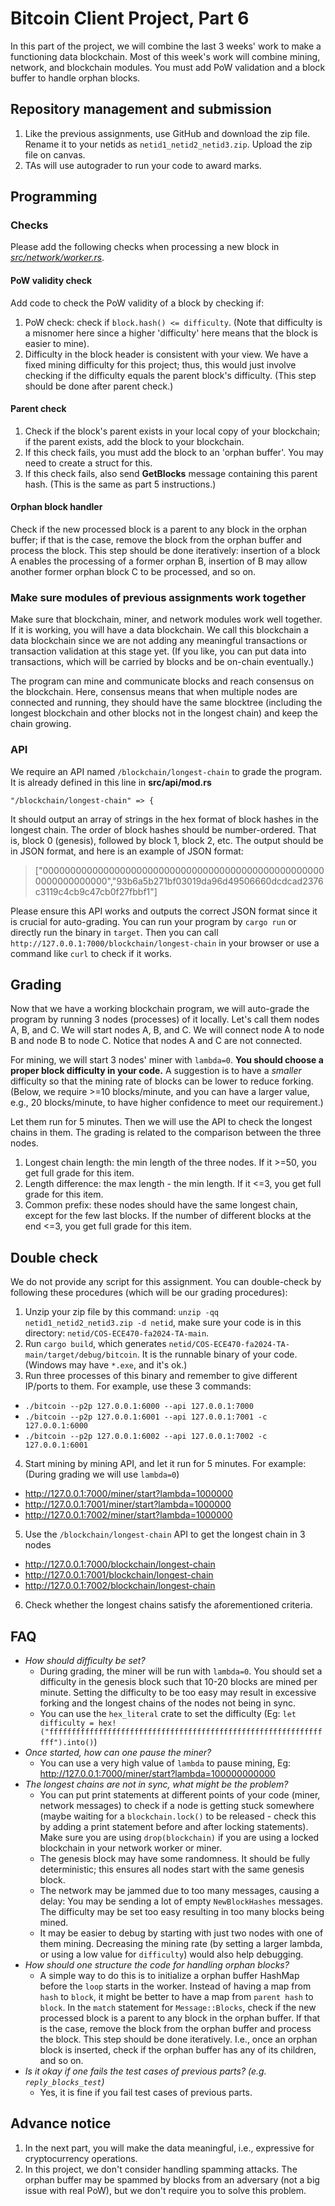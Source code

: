 # Bitcoin Client Project, Part 6

In this part of the project, we will combine the last 3 weeks' work to make a functioning data blockchain. Most of this week's work will combine mining, network, and blockchain modules. You must add PoW validation and a block buffer to handle orphan blocks.

## Repository management and submission

1. Like the previous assignments, use GitHub and download the zip file. Rename it to your netids as `netid1_netid2_netid3.zip`. Upload the zip file on canvas.
2. TAs will use autograder to run your code to award marks.

## Programming

### Checks
Please add the following checks when processing a new block in *[src/network/worker.rs](../src/network/worker.rs)*.

#### PoW validity check

Add code to check the PoW validity of a block by checking if:

1. PoW check: check if `block.hash() <= difficulty`. (Note that difficulty is a misnomer here since a higher 'difficulty' here means that the block is easier to mine).
2. Difficulty in the block header is consistent with your view. We have a fixed mining difficulty for this project; thus, this would just involve checking if the difficulty equals the parent block's difficulty. (This step should be done after parent check.)

#### Parent check

1. Check if the block's parent exists in your local copy of your blockchain; if the parent exists, add the block to your blockchain.
2. If this check fails, you must add the block to an 'orphan buffer'. You may need to create a struct for this.
3. If this check fails, also send **GetBlocks** message containing this parent hash. (This is the same as part 5 instructions.)

#### Orphan block handler

Check if the new processed block is a parent to any block in the orphan buffer; if that is the case, remove the block from the orphan buffer and process the block. This step should be done iteratively: insertion of a block A enables the processing of a former orphan B, insertion of B may allow another former orphan block C to be processed, and so on.

### Make sure modules of previous assignments work together

Make sure that blockchain, miner, and network modules work well together. If it is working, you will have a data blockchain. We call this blockchain a data blockchain since we are not adding any meaningful transactions or transaction validation at this stage yet. (If you like, you can put data into transactions, which will be carried by blocks and be on-chain eventually.)

The program can mine and communicate blocks and reach consensus on the blockchain. Here, consensus means that when multiple nodes are connected and running, they should have the same blocktree (including the longest blockchain and other blocks not in the longest chain) and keep the chain growing.

### API

We require an API named `/blockchain/longest-chain` to grade the program. It is already defined in this line in __src/api/mod.rs__
```
"/blockchain/longest-chain" => {
```

It should output an array of strings in the hex format of block hashes in the longest chain. The order of block hashes should be number-ordered. That is, block 0 (genesis), followed by block 1, block 2, etc. The output should be in JSON format, and here is an example of JSON format:

> ["0000000000000000000000000000000000000000000000000000000000000000","93b6a5b271bf03019da96d49506660dcdcad2376c3119c4cb9c47cb0f27fbbf1"]

Please ensure this API works and outputs the correct JSON format since it is crucial for auto-grading. You can run your program by `cargo run` or directly run the binary in `target`. Then you can call `http://127.0.0.1:7000/blockchain/longest-chain` in your browser or use a command like `curl` to check if it works.

## Grading

Now that we have a working blockchain program, we will auto-grade the program by running 3 nodes (processes) of it locally. Let's call them nodes A, B, and C. We will start nodes A, B, and C. We will connect node A to node B and node B to node C. Notice that nodes A and C are not connected.

For mining, we will start 3 nodes' miner with `lambda=0`. **You should choose a proper block difficulty in your code.** A suggestion is to have a _smaller_ difficulty so that the mining rate of blocks can be lower to reduce forking. (Below, we require >=10 blocks/minute, and you can have a larger value, e.g., 20 blocks/minute, to have higher confidence to meet our requirement.)

Let them run for 5 minutes. Then we will use the API to check the longest chains in them. The grading is related to the comparison between the three nodes.

1. Longest chain length: the min length of the three nodes. If it >=50, you get full grade for this item.
2. Length difference: the max length - the min length. If it <=3, you get full grade for this item.
3. Common prefix: these nodes should have the same longest chain, except for the few last blocks. If the number of different blocks at the end <=3, you get full grade for this item.

## Double check
We do not provide any script for this assignment. You can double-check by following these procedures (which will be our grading procedures):

1. Unzip your zip file by this command: `unzip -qq netid1_netid2_netid3.zip -d netid`, make sure your code is in this directory: `netid/COS-ECE470-fa2024-TA-main`.
2. Run `cargo build`, which generates `netid/COS-ECE470-fa2024-TA-main/target/debug/bitcoin`. It is the runnable binary of your code. (Windows may have `*.exe`, and it's ok.)
3. Run three processes of this binary and remember to give different IP/ports to them. For example, use these 3 commands:
- `./bitcoin --p2p 127.0.0.1:6000 --api 127.0.0.1:7000`
- `./bitcoin --p2p 127.0.0.1:6001 --api 127.0.0.1:7001 -c 127.0.0.1:6000`
- `./bitcoin --p2p 127.0.0.1:6002 --api 127.0.0.1:7002 -c 127.0.0.1:6001`
4. Start mining by mining API, and let it run for 5 minutes. For example: (During grading we will use `lambda=0`)
- http://127.0.0.1:7000/miner/start?lambda=1000000
- http://127.0.0.1:7001/miner/start?lambda=1000000
- http://127.0.0.1:7002/miner/start?lambda=1000000

5. Use the `/blockchain/longest-chain` API to get the longest chain in 3 nodes
- http://127.0.0.1:7000/blockchain/longest-chain
- http://127.0.0.1:7001/blockchain/longest-chain
- http://127.0.0.1:7002/blockchain/longest-chain
6. Check whether the longest chains satisfy the aforementioned criteria.


## FAQ
- *How should difficulty be set?* 
     - During grading, the miner will be run with `lambda=0`. You should set a difficulty in the genesis block such that 10-20 blocks are mined per minute. Setting the difficulty to be too easy may result in excessive forking and the longest chains of the nodes not being in sync.
     - You can use the `hex_literal` crate to set the difficulty (Eg: `let difficulty = hex!("ffffffffffffffffffffffffffffffffffffffffffffffffffffffffffffffff").into()`)
- *Once started, how can one pause the miner?* 
     - You can use a very high value of `lambda` to pause mining, Eg: http://127.0.0.1:7000/miner/start?lambda=100000000000
- *The longest chains are not in sync, what might be the problem?*
    - You can put print statements at different points of your code (miner, network messages) to check if a node is getting stuck somewhere (maybe waiting for a `blockchain.lock()` to be released - check this by adding a print statement before and after locking statements). Make sure you are using `drop(blockchain)` if you are using a locked blockchain in your network worker or miner.  
     - The genesis block may have some randomness. It should be fully deterministic; this ensures all nodes start with the same genesis block.
     - The network may be jammed due to too many messages, causing a delay: You may be sending a lot of empty `NewBlockHashes` messages. The difficulty may be set too easy resulting in too many blocks being mined.
     - It may be easier to debug by starting with just two nodes with one of them mining. Decreasing the mining rate (by setting a larger lambda, or using a low value for `difficulty`) would also help debugging.
- *How should one structure the code for handling orphan blocks?* 
    - A simple way to do this is to initialize a orphan buffer HashMap before the `loop` starts in the worker. Instead of having a map from `hash` to `block`, it might be better to have a map from `parent hash` to `block`. In the `match` statement for `Message::Blocks`, check if the new processed block is a parent to any block in the orphan buffer. If that is the case, remove the block from the orphan buffer and process the block. This step should be done iteratively. I.e., once an orphan block is inserted, check if the orphan buffer has any of its children, and so on.
- *Is it okay if one fails the test cases of previous parts? (e.g. `reply_blocks_test`)* 
     - Yes, it is fine if you fail test cases of previous parts.

## Advance notice
1. In the next part, you will make the data meaningful, i.e., expressive for cryptocurrency operations.
2. In this project, we don't consider handling spamming attacks. The orphan buffer may be spammed by blocks from an adversary (not a big issue with real PoW), but we don't require you to solve this problem.
